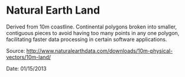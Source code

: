 Natural Earth Land
===========

Derived from 10m coastline. Continental polygons broken into smaller, contiguous pieces to avoid having too many points in any one polygon, facilitating faster data processing in certain software applications.

Source: http://www.naturalearthdata.com/downloads/10m-physical-vectors/10m-land/

Date: 01/15/2013